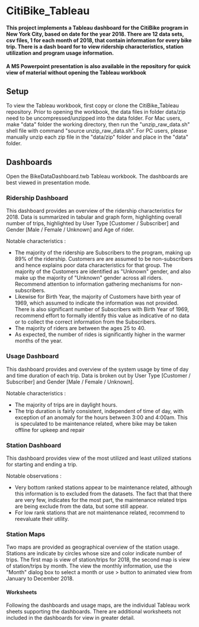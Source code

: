 # CitiBike_Tableau 

#### This project implements a Tableau dashboard for the CitiBike program in New York City, based on date for the year 2018. There are 12 data sets, csv files, 1 for each month of 2018, that contain information for every bike trip. There is a dash board for to view ridership characteristics, station utilization and program usage information. 

#### A MS Powerpoint presentation is also available in the repository for quick view of material without opening the Tableau workbook

## Setup
 To view the Tableau workbook, first copy or clone the CitiBike_Tableau repository. Prior to opening the workbook, the data files in folder data/zip need to be uncompressed/unzipped into the data folder. For Mac users, make "data" folder the working directory, then run the "unzip_raw_data.sh" shell file with command "source unzip_raw_data.sh". For PC users, please manually unzip each zip file in the "data/zip" folder and place in the "data" folder. 

## Dashboards
Open the BikeDataDashboard.twb Tableau workbook. The dashboards are best viewed in presentation mode. 

### Ridership Dashboard
This dashboard provides an overview of the ridership characteristics for 2018. Data is summarized in tabular and graph form, highlighting overall number of trips, highlighted by User Type [Customer / Subscriber] and Gender [Male / Female / Unknown] and Age of rider. 

Notable characteristics :
* The majority of the ridership are Subscribers to the program, making up 89% of the ridership. Customers are are assumed to be non-subscribers and hence explains poor data characteristics for that group. The majority of the Customers are identified as "Unknown" gender, and also make up the majority of "Unknown" gender across all riders. Recommend attention to information gathering mechanisms for non-subscribers.
* Likewise for Birth Year, the majority of Customers have birth year of 1969, which assumed to indicate the information was not provided. There is also significant number of Subscribers with Birth Year of 1969, recommend effort to formally identify this value as indicative of no data or to collect the correct information from the Subscribers.
* The majority of riders are between the ages 25 to 40.
* As expected, the number of rides is significantly higher in the warmer months of the year.

### Usage Dashboard
This dashboard provides and overview of the system usage by time of day and time duration of each trip. Data is broken out by User Type [Customer / Subscriber] and Gender [Male / Female / Unknown]. 

Notable characteristics :
* The majority of trips are in daylight hours. 
* The trip duration is fairly consistent, independent of time of day, with exception of an anomaly for the hours between 3:00 and 4:00am. This is speculated to be maintenance related, where bike may be taken offline for upkeep and repair

### Station Dashboard
This dashboard provides view of the most utilized and least utilized stations for starting and ending a trip. 

Notable observations :
* Very bottom ranked stations appear to be maintenance related, although this information is to excluded from the datasets. The fact that that there are very few, indicates for the most part, the maintenance related trips are being exclude from the data, but some still appear. 
* For low rank stations that are not maintenance related, recommend to reevaluate their utility. 

### Station Maps
Two maps are provided as geographical overview of the station usage. Stations are indicate by circles whose size and color indicate number of trips. The first map is view of station/trips for 2018, the second map is view of station/trips by month. The view the monthly information, use the "Month" dialog box to select a month or use > button to animated view from January to December 2018. 

#### Worksheets
Following the dashboards and usage maps, are the individual Tableau work sheets supporting the dashboards. There are additional worksheets not included in the dashboards for view in greater detail. 
